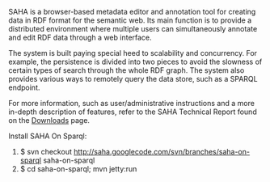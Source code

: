 SAHA is a browser-based metadata editor and annotation tool for creating data in RDF format for the semantic web. Its main function is to provide a distributed environment where multiple users can simultaneously annotate and edit RDF data through a web interface.

The system is built paying special heed to scalability and concurrency. For example, the persistence is divided into two pieces to avoid the slowness of certain types of search through the whole RDF graph. The system also provides various ways to remotely query the data store, such as a SPARQL endpoint.

For more information, such as user/administrative instructions and a more in-depth description of features, refer to the SAHA Technical Report found on the [Downloads](http://code.google.com/p/saha/downloads/list) page.

Install SAHA On Sparql:

1. $ svn checkout http://saha.googlecode.com/svn/branches/saha-on-sparql saha-on-sparql<br>
2. $ cd saha-on-sparql; mvn jetty:run
